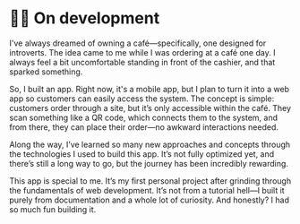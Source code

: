 
# 🧙‍♂️ On development

I've always dreamed of owning a café—specifically, one designed for introverts. The idea came to me while I was ordering at a café one day. I always feel a bit uncomfortable standing in front of the cashier, and that sparked something.

So, I built an app. Right now, it's a mobile app, but I plan to turn it into a web app so customers can easily access the system. The concept is simple: customers order through a site, but it’s only accessible within the café. They scan something like a QR code, which connects them to the system, and from there, they can place their order—no awkward interactions needed.

Along the way, I’ve learned so many new approaches and concepts through the technologies I used to build this app. It’s not fully optimized yet, and there’s still a long way to go, but the journey has been incredibly rewarding.

This app is special to me. It’s my first personal project after grinding through the fundamentals of web development. It’s not from a tutorial hell—I built it purely from documentation and a whole lot of curiosity. And honestly? I had so much fun building it.
